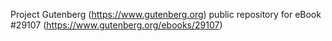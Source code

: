 Project Gutenberg (https://www.gutenberg.org) public repository for eBook #29107 (https://www.gutenberg.org/ebooks/29107)
